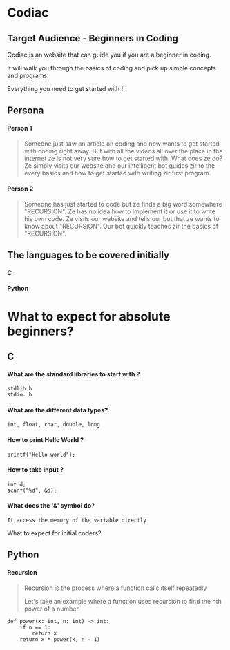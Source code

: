 # Codiac


## Target Audience - Beginners in Coding

Codiac is an website that can guide you if you are a beginner in coding.

It will walk you through the basics of coding and pick up simple concepts and programs.

Everything you need to get started with !!


## Persona

#### Person 1
> Someone just saw an article on coding and now wants to get started with coding right away.
> But with all the videos all over the place in the internet ze is not very sure how to get started with.
> What does ze do?
> Ze simply visits our website and our intelligent bot guides zir to the every basics and how to get started with writing zir first program.

#### Person 2

> Someone has just started to code but ze finds a big word somewhere "RECURSION". 
> Ze has no idea how to implement it or use it to write his own code.
> Ze visits our website and  tells our bot that ze wants to know about "RECURSION". 
> Our bot quickly teaches zir the basics of "RECURSION". 

## The languages to be covered initially

#### C
#### Python

# What to expect for absolute beginners?

## C 

#### What are the standard libraries to start with ?

`stdlib.h`
<br>
`stdio. h`

#### What are the different data types?

`int, float, char, double, long`

#### How to print Hello World ?

`printf("Hello world");`

#### How to take input ?

`int d;`
<br>
`scanf("%d", &d);`

#### What does the '&' symbol do?

` It access the memory of the variable directly `

What to expect for initial coders?

## Python

#### Recursion

> Recursion is the process where a function calls itself repeatedly
> 
> Let's take an example where a function uses recursion to find the nth power of a number

```
def power(x: int, n: int) -> int:
    if n == 1:
        return x
    return x * power(x, n - 1)
``` 
  




